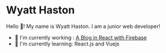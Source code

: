 # Wyatt Haston

Hello 👋! My name is Wyatt Haston. I am a junior web developer!

- 🚧 I'm currently working : [A Blog in React with Firebase](https://github.com/awhaston/react-blog)
- 📖 I'm currently learning: React.js and Vuejs
